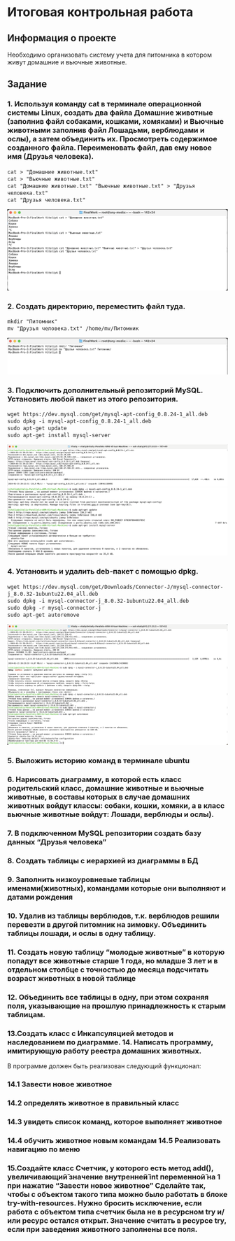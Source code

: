 # Итоговая контрольная работа

## Информация о проекте
Необходимо организовать систему учета для питомника в котором живут домашние и вьючные животные.

## Задание

### 1. Используя команду cat в терминале операционной системы Linux, создать два файла Домашние животные (заполнив файл собаками, кошками, хомяками) и Вьючные животными заполнив файл Лошадьми, верблюдами и ослы), а затем объединить их. Просмотреть содержимое созданного файла. Переименовать файл, дав ему новое имя (Друзья человека).
```
cat > "Домашние животные.txt"
cat > "Вьючные животные.txt"
cat "Домашние животные.txt" "Вьючные животные.txt" > "Друзья человека.txt"
cat "Друзья человека.txt"
```
![Задание 1](images/task1.png "Задание 1")
### 2. Создать директорию, переместить файл туда.
```
mkdir "Питомник"
mv "Друзья человека.txt" /home/mv/Питомник
```
![Задание 2](images/task2.png "Задание 2")
### 3. Подключить дополнительный репозиторий MySQL. Установить любой пакет из этого репозитория.
```
wget https://dev.mysql.com/get/mysql-apt-config_0.8.24-1_all.deb
sudo dpkg -i mysql-apt-config_0.8.24-1_all.deb
sudo apt-get update
sudo apt-get install mysql-server
```
![Задание 3](images/task3_1.png "Задание 3")
![Задание 3](images/task3_2.png "Задание 3")
### 4. Установить и удалить deb-пакет с помощью dpkg. 
```
wget https://dev.mysql.com/get/Downloads/Connector-J/mysql-connector-j_8.0.32-1ubuntu22.04_all.deb
sudo dpkg -i mysql-connector-j_8.0.32-1ubuntu22.04_all.deb
sudo dpkg -r mysql-connector-j
sudo apt-get autoremove
```
![Задание 4](images/task4.png "Задание 4")
### 5. Выложить историю команд в терминале ubuntu

### 6. Нарисовать диаграмму, в которой есть класс родительский класс, домашние животные и вьючные животные, в составы которых в случае домашних животных войдут классы: собаки, кошки, хомяки, а в класс вьючные животные войдут: Лошади, верблюды и ослы).
### 7. В подключенном MySQL репозитории создать базу данных “Друзья человека”
### 8. Создать таблицы с иерархией из диаграммы в БД
### 9. Заполнить низкоуровневые таблицы именами(животных), командами которые они выполняют и датами рождения
### 10. Удалив из таблицы верблюдов, т.к. верблюдов решили перевезти в другой питомник на зимовку. Объединить таблицы лошади, и ослы в одну таблицу.
### 11. Создать новую таблицу “молодые животные” в которую попадут все животные старше 1 года, но младше 3 лет и в отдельном столбце с точностью до месяца подсчитать возраст животных в новой таблице
### 12. Объединить все таблицы в одну, при этом сохраняя поля, указывающие на прошлую принадлежность к старым таблицам.
### 13.Создать класс с Инкапсуляцией методов и наследованием по диаграмме. 14. Написать программу, имитирующую работу реестра домашних животных.
В программе должен быть реализован следующий функционал: 
### 14.1 Завести новое животное
### 14.2 определять животное в правильный класс
### 14.3 увидеть список команд, которое выполняет животное
### 14.4 обучить животное новым командам 14.5 Реализовать навигацию по меню
### 15.Создайте класс Счетчик, у которого есть метод add(), увеличивающий̆ значение внутренней̆ int переменной̆ на 1 при нажатие “Завести новое животное” Сделайте так, чтобы с объектом такого типа можно было работать в блоке try-with-resources. Нужно бросить исключение, если работа с объектом типа счетчик была не в ресурсном try и/или ресурс остался открыт. Значение считать в ресурсе try, если при заведения животного заполнены все поля.